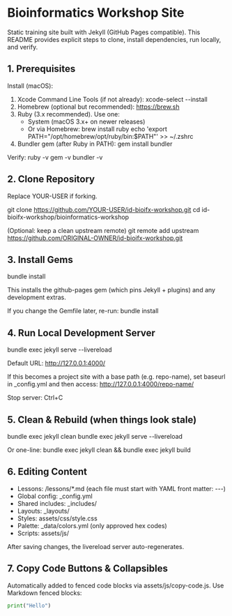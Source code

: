 # Bioinformatics Workshop Site

Static training site built with Jekyll (GitHub Pages compatible). This README provides explicit steps to clone, install dependencies, run locally, and verify.

## 1. Prerequisites

Install (macOS):
1. Xcode Command Line Tools (if not already):
   xcode-select --install
2. Homebrew (optional but recommended): https://brew.sh
3. Ruby (3.x recommended). Use one:
   - System (macOS 3.x+ on newer releases)
   - Or via Homebrew:
     brew install ruby
     echo 'export PATH="/opt/homebrew/opt/ruby/bin:$PATH"' >> ~/.zshrc
4. Bundler gem (after Ruby in PATH):
   gem install bundler

Verify:
ruby -v
gem -v
bundler -v

## 2. Clone Repository

Replace YOUR-USER if forking.

git clone https://github.com/YOUR-USER/id-bioifx-workshop.git
cd id-bioifx-workshop/bioinformatics-workshop

(Optional: keep a clean upstream remote)
git remote add upstream https://github.com/ORIGINAL-OWNER/id-bioifx-workshop.git

## 3. Install Gems

bundle install

This installs the github-pages gem (which pins Jekyll + plugins) and any development extras.

If you change the Gemfile later, re-run:
bundle install

## 4. Run Local Development Server

bundle exec jekyll serve --livereload

Default URL:
http://127.0.0.1:4000/

If this becomes a project site with a base path (e.g. repo-name), set baseurl in _config.yml and then access:
http://127.0.0.1:4000/repo-name/

Stop server: Ctrl+C

## 5. Clean & Rebuild (when things look stale)

bundle exec jekyll clean
bundle exec jekyll serve --livereload

Or one-line:
bundle exec jekyll clean && bundle exec jekyll build

## 6. Editing Content

- Lessons: /lessons/*.md (each file must start with YAML front matter: ---)
- Global config: _config.yml
- Shared includes: _includes/
- Layouts: _layouts/
- Styles: assets/css/style.css
- Palette: _data/colors.yml (only approved hex codes)
- Scripts: assets/js/

After saving changes, the livereload server auto-regenerates.

## 7. Copy Code Buttons & Collapsibles

Automatically added to fenced code blocks via assets/js/copy-code.js.
Use Markdown fenced blocks:
```python
print("Hello")